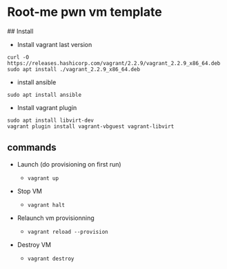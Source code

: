 # Root-me pwn vm template

## Install

- Install vagrant last version
```
curl -O https://releases.hashicorp.com/vagrant/2.2.9/vagrant_2.2.9_x86_64.deb
sudo apt install ./vagrant_2.2.9_x86_64.deb
```

- install ansible
```
sudo apt install ansible
```

- Install vagrant plugin
```
sudo apt install libvirt-dev
vagrant plugin install vagrant-vbguest vagrant-libvirt
```

## commands
- Launch (do provisioning on first run)
  - `vagrant up`

- Stop VM
  - `vagrant halt`

- Relaunch vm provisionning
  - `vagrant reload --provision`

- Destroy VM
  - `vagrant destroy`
